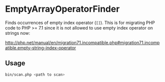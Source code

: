 # EmptyArrayOperatorFinder
Finds occurrences of empty index operator  (`[]`).
This is for migrating PHP code to PHP >= 7.1 since it is not allowed to use empty index operator
on strings now:

http://php.net/manual/en/migration71.incompatible.php#migration71.incompatible.empty-string-index-operator

## Usage

```bash
bin/scan.php <path to scan>
```